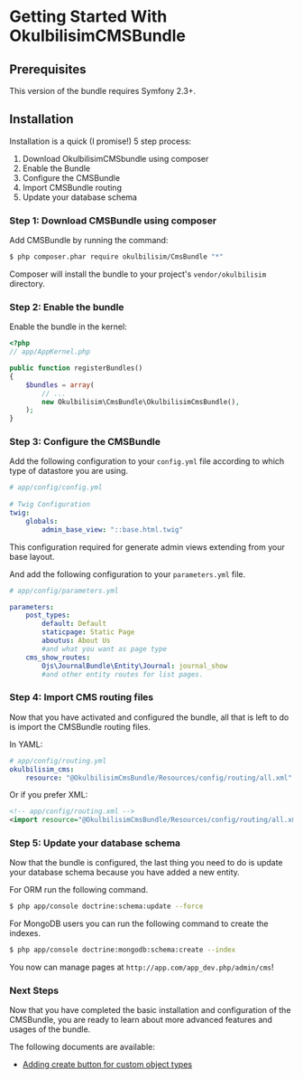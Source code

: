 Getting Started With OkulbilisimCMSBundle
==================================


## Prerequisites

This version of the bundle requires Symfony 2.3+.

## Installation

Installation is a quick (I promise!) 5 step process:

1. Download OkulbilisimCMSbundle using composer
2. Enable the Bundle
3. Configure the CMSBundle
4. Import CMSBundle routing
5. Update your database schema

### Step 1: Download CMSBundle using composer

Add CMSBundle by running the command:

``` bash
$ php composer.phar require okulbilisim/CmsBundle "*"
```

Composer will install the bundle to your project's `vendor/okulbilisim` directory.

### Step 2: Enable the bundle

Enable the bundle in the kernel:

``` php
<?php
// app/AppKernel.php

public function registerBundles()
{
    $bundles = array(
        // ...
        new Okulbilisim\CmsBundle\OkulbilisimCmsBundle(),
    );
}
```

### Step 3: Configure the CMSBundle

Add the following configuration to your `config.yml` file according to which type
of datastore you are using.

``` yaml
# app/config/config.yml
            
# Twig Configuration    
twig:
    globals:
        admin_base_view: "::base.html.twig"

```

This configuration required for generate admin views extending from your base layout.

And add the following configuration to your `parameters.yml` file.

``` yaml
# app/config/parameters.yml

parameters: 
    post_types:
        default: Default
        staticpage: Static Page
        aboutus: About Us
        #and what you want as page type
    cms_show_routes:
        Ojs\JournalBundle\Entity\Journal: journal_show
        #and other entity routes for list pages.
```


### Step 4: Import CMS routing files

Now that you have activated and configured the bundle, all that is left to do is
import the CMSBundle routing files.

In YAML:

``` yaml
# app/config/routing.yml
okulbilisim_cms:
    resource: "@OkulbilisimCmsBundle/Resources/config/routing/all.xml"
```

Or if you prefer XML:

``` xml
<!-- app/config/routing.xml -->
<import resource="@OkulbilisimCmsBundle/Resources/config/routing/all.xml"/>
```

### Step 5: Update your database schema

Now that the bundle is configured, the last thing you need to do is update your
database schema because you have added a new entity.

For ORM run the following command.

``` bash
$ php app/console doctrine:schema:update --force
```

For MongoDB users you can run the following command to create the indexes.

``` bash
$ php app/console doctrine:mongodb:schema:create --index
```

You now can manage pages at `http://app.com/app_dev.php/admin/cms`!

### Next Steps

Now that you have completed the basic installation and configuration of the
CMSBundle, you are ready to learn about more advanced features and usages
of the bundle.

The following documents are available:

- [Adding create button for custom object types](add-button.md)
